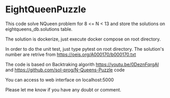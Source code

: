 # EightQueenPuzzle

This code solve NQueen problem for  8 <= N < 13 and store the solutions on eightqueens_db.solutions table.

The solution is dockerize, just execute docker compose on root directory.

In order to do the unit test, just type pytest on root directory. The solution's number are retrive from https://oeis.org/A000170/b000170.txt

The code is based on Backtraking algorith https://youtu.be/0DeznFqrgAI and https://github.com/sol-prog/N-Queens-Puzzle code

You can access to web interface on localhost:5000

Please let me know if you have any doubt or comment.